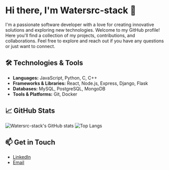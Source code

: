 # Hi there, I'm Watersrc-stack 👋

I'm a passionate software developer with a love for creating innovative solutions and exploring new technologies. Welcome to my GitHub profile! Here you'll find a collection of my projects, contributions, and collaborations. Feel free to explore and reach out if you have any questions or just want to connect.

## 🛠️ Technologies & Tools

- **Languages:** JavaScript, Python, C, C++
- **Frameworks & Libraries:** React, Node.js, Express, Django, Flask
- **Databases:** MySQL, PostgreSQL, MongoDB
- **Tools & Platforms:** Git, Docker

## 📈 GitHub Stats

![Watersrc-stack's GitHub stats](https://github-readme-stats.vercel.app/api?username=Watersrc-stack&show_icons=true&theme=radical)
![Top Langs](https://github-readme-stats.vercel.app/api/top-langs/?username=Watersrc-stack&layout=compact&theme=radical)

## 📫 Get in Touch

- [LinkedIn](https://www.linkedin.com/in/your-profile)
- [Email](mailto:killian.cassard@epitech.eu)
